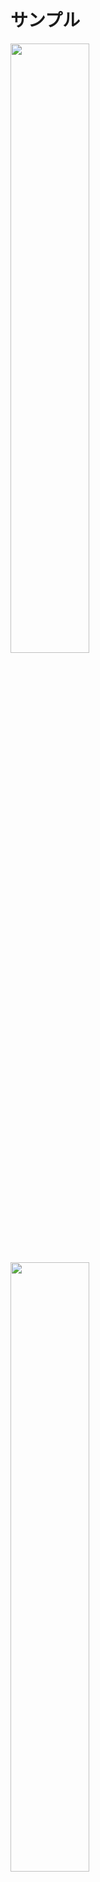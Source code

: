 # サンプル
<img src="https://github.com/mirabarukaso/EMES/raw/main/sample1.jpg" width=50% height=50%>  
<img src="https://github.com/mirabarukaso/EMES/raw/main/sample2.jpg" width=50% height=50%>

>KISS公式ブログに記載されているMOD利用規約
>
>MODはKISSサポート対象外です。
>MODを利用するに当たり、問題が発生しても製作者・KISSは一切の責任を負いかねます。
>カスタムオーダーメイド3D2を購入されている方のみが利用できます。
>カスタムオーダーメイド3D2上で表示する目的以外の利用は禁止します。
>※以上の規約は予告なく変更する場合があります。
>
>http://kisskiss.tv/kiss/diary.php?no=558
-----------------------------------------------------------------------------

# これは○○○○を置き換えるプラグインです

## 使い方
フォルダの中身をしばりすのCOM3D2(_5)\Sybaris\UnityInjectorフォルダに入れて下さい。   
又は   
フォルダの中身をBepinexのCOM3D2_5\BepInEx\plugins\EnhancedMaidEditSceneフォルダに入れて下さい。  

エディットモードにてＦ７キー（変更可）を押すとGUIが起動します。  
コントロールを押した場合に複数のメイドを選択します。  

#### エラーが発生した場合は、config/emes.xmlを削除する。  

## 設定ファイル（初回起動時の自動作成）
EMES.xml  
EMES_YotogiANM.dat

## 指ポーズファイル
EMES_FingerPose.txt

## シーンファイル
EMES_MaidScenceData.xml


## 改造、再配布、二次配布について
オープンソースです、複製・改変・再配布は自己責任でご自由にどうぞ。  
再配布、二次配布にはすべてのファイルが含まれている必要があります。  
**GNU GPL3**  

## ホットキー
ホットキーは単一または複雑なマルチキーコンボを受け入れます。  
チェックを外して、「適用」をクリックして変更を確認します。  
キーエラーが発生した場合、デフォルトは自動的にロードされます。  

黒は1回押すと有効、もう一度ボタンを押すと無効になります。  
青いは左手で単一キーを押しながら右手のマウスでクリック。  

“h_”はホールドを意味します  
例1　space　		Spaceキーを押します  
例2　h_alt+f7　		Altキーを押しながらF7キーを押します  
例3　z+x　		zキーとキーxを同時に押します  
  
注意：あまりにも多くのハンドルは、FPSが低下する可能性があります。  

## 「.asset_bg」舶来小物・背景
参照 COM3D2.Modloader（非必須）  
鏡			Mod/Mirror_props  
水     Mod/waterbeds  
小物   Mod/AssertBG  
背景	 Mod/AssertBG/Backgrounds  

・問題点  
・・背景を取得＝自給自足(「.asset_bg」+「.asset_bg_shader」必須)  
・・実際の背景として読み込まれませんです、VRモードで問題が発生する可能性があります  
・・・ModLoaderをインストールしなかった場合  
・・・The referenced script on this Behaviour (Game Object 'rect_mirror') is missing!  
・・・鏡を必要としなくても、それは無視する  

## 「複数尻尾✕自動IKチェーン」サンプル  
・台座「一本釣り」    
・・https://www.dropbox.com/s/xln3gvy7qw8vodb/Daiza_Ippon_v1.0.7z?dl=0    
<img src="https://github.com/mirabarukaso/EMES/raw/main/sample_image/daiza.jpg" width=50% height=30%>    

・「ナナチ全年齢 ver1.2」  
・・https://www.dropbox.com/s/1ajm2hxqn0brhd5/Nanachi_A_v1.2.7z?dl=0    
<img src="https://github.com/mirabarukaso/EMES/raw/main/sample_image/nanachi.jpg" width=50% height=30%>  

・「雪玉」  
・・https://www.dropbox.com/s/pnmoxxkwsgoepwu/SnowBall.7z?dl=0  


## 「自動IKチェーン」が正常に動作しない場合があります  

## カメラ移動
| キー 1 | キー 2 | 説明 |
| :---         |     :---:      |          ---: |
| Ｈ＿Ｃｔｒｌ  | 矢印キー（上下左右）     | 上下左右移動    |
| Ｈ＿Ｃｔｒｌ  | Ｈｏｍｅ／Ｅｎｄ       | 垂直移動      |
| Ｈ＿Ｃｔｒｌ	|	  ー				           |     スピードダウン    |   
| Ｈ＿Ｃｔｒｌ	|	  ＝				           |     スピードアップ  |     
| Ｈ＿Ａｌｔ	  |	 矢印キー（上下）		    |   垂直回転    |   
| Ｈ＿Ａｌｔ	   |	 矢印キー（左右）		  |     水平回転    |   
| Ｈ＿Ａｌｔ	   |	 Ｈｏｍｅ／Ｅｎｄ		  |     面回転    |   
| Ｈ＿Ａｌｔ	   |	 Ｉｎｓｅｒｔ			     |   メイドを視界に移動    |   
| Ｈ＿Ａｌｔ	   |	 Ｄｅｌｅｔｅ			     |   カメラリセット    |   
| Ｈ＿Ｓｈｉｆｔ	|	 矢印キー（上下）		   |    カメラの距離    |   
| Ｈ＿Ｓｈｉｆｔ	|	 Ｈｏｍｅ／Ｅｎｄ		    |   カメラの視野    |   
| Ｓ						 |                        |   スクリーンショット   |   

## パーツ移動
| キー 1 | キー 2 | 説明 |
| :---         |     :---:      |          ---: |
| Ｚ						 |  | 	上下左右移動
| Ｘ						 |  | 	回転
| Ｃ						 |  | 	サイズ調整
| Ｄ						 |  | 	削除
| Ｈ＿Ｃｔｒｌ	 | 	Ａ	 | 			プレハブを有効にする


## BepinExに移行
・フォルダを作成  
・・COM3D2(_5)\BepInEx\plugins\EnhancedMaidEditScene  
・・COM3D2(_5)\BepInEx\plugins\EnhancedMaidEditScene\config  
  
・コピー  
・・COM3D2(_5)\BepInEx\plugins\EnhancedMaidEditScene\BepInEx.COM3D2(5).EnhancedMaidEditScene.Plugin.dll  
・・COM3D2(_5)\BepInEx\plugins\EnhancedMaidEditScene\config\EMES_FingerPose.txt  
  
・削除  
・・COM3D2(_5)\Sybaris\UnityInjector\COM3D2(5).EnhancedMaidEditScene.Plugin.dll  
・・COM3D2(_5)\Sybaris\UnityInjector\config\EMES_YotogiANM.dat  
  
・移動  
・・「COM3D2(_5)\Sybaris\UnityInjector\config」フォルダを  
・・・EMES.ini（INI設定はXMLに継承されます）  
・・・EMES_FingerPose.txt  
・・・EMES_MaidScenceData.xml  
・・「COM3D2_5\BepInEx\plugins\EnhancedMaidEditScene\config」に移動  

## EMES_MaidScenceData.xml
v1.0  v0.7.1.0  
v1.1  v0.8.0.0  
v1.2  v1.0.0.0  
v1.3  v1.1.0.0  

## パーツドラッグまたは回転できません
パーツ名には「_yure_」が含まれます  
・解決  
 ①「サブ展開」  
 ②「髪Hit」のチェックを外して「ボディヒット」を無効にする  
 
## マテリアルプロパティの変更
「道具」➞「素材」  
キーワードと値を使用してマテリアル プロパティを変更する  

## ランタイムモデル　エクスポートｘインポート(RTME/RTMI)
「骨格」➞「模型」  
これは実験的な機能です、精度はほぼ100%（例外「歯」「側髪」など）  
・RTME  
・・現在のメイドをテクスチャ付きのモデル(OBJ+MTL)ファイルとしてエクスポート  
・・「Blender v2.79b」でインポートすることをおすすめします  
・RTMI  
・・エクスポートしたモデル（OBJ+MTL）がインポート  
・出力フォルダ  
・・BepinEx: \BepInEx\plugins\EnhancedMaidEditScene\RTME\  
・・しばりす: \Sybaris\UnityInjector\RTME\  

## 更新履歴
### 2022 12.09 Ver 1.2.0.1
・機能追加  
・・「骨格」➞「模型」  
・・・ランタイムモデルのインポート(RTMI)  
・・・ランタイムモデルエクスポート(RTME)  
・・「道具」➞「素材」  
・・・マテリアルプロパティの変更  
・・「複数尻尾」　　  
・・アルゴリズム追加「効率優先」　　  
・VRモードで動作確認済み  
・バグを修正した  
・・キャラクター雇用時のヌルポインタバグ  
・・「複数尻尾」（BIP01パーツはできません）　　  
・カスタムオーダーメイド3D2本体Ver2.25.1対応  
・カスタムオーダーメイド3D2.5本体Ver3.25.1対応  

### 2022 9.18 Ver 1.1.0.1  
・機能追加  
・・骨格  
・・・「こぶし」「指を屈する」  
・・・「複数尻尾」選択を解除できます  
・・・「その他」 BoneSlider Lite  
・・環境  
・・・「シーン情報」に「カメラの位置✕５」を追加  
・・・「カメラ」「UIを完全に非表示」  
・・・「シェーダー」に「ビネット」を追加  
・・道具  
・・・「サブパーツ」を展開  
・・・背景移動  
・・・「メイドパーツ」移動  
・既存のEMES_MaidScenceData.xmlが自動的にアップグレードします（１．２➞１．３）  
・いくつかのバグを修正した  
・・ポーズを保存した後の名前が混乱  
・BepInEx 5.4.21.0対応  
・BepInExとSybarisの間で互換性があります  
・カスタムオーダーメイド3D2本体Ver2.23.0対応  
・・COM3D2.EnhancedMaidEditScene.Plugin.dll  
・・BepInEx.COM3D2.EnhancedMaidEditScene.Plugin.dll  
・カスタムオーダーメイド3D2.5本体Ver3.23.0対応  
・・COM3D25.EnhancedMaidEditScene.Plugin.dll  
・・BepInEx.COM3D25.EnhancedMaidEditScene.Plugin.dll  

### 2021.12.22 Ver 1.0.0.0
・機能追加  
・・道具  
・・・外部のPNGを読み込む  
・・・一部のアイテムでシャドウとシェーダーを変更できるようになりました  
・・・スケーリングを単一軸で調整できるようになりました  
・・環境  
・・・「シーン情報」は「道具（部屋、SS、自席、画像）」を「保存」できます  
・・・「シーン情報」は「読み込み」と「書き出し」できます  
・・・「マイルームカスタムアイテム」の影を自動追加  
・設定ファイルはXML形式になりました  
・いくつかのバグを修正した  
・BepInEx 5.4.17.0対応  
・BepInExとSybarisの間で互換性があります  
・カスタムオーダーメイド3D2本体Ver2.10.0対応  
・・COM3D2.EnhancedMaidEditScene.Plugin.dll  
・・BepInEx.COM3D2.EnhancedMaidEditScene.Plugin.dll  
・カスタムオーダーメイド3D2.5本体Ver3.10.0対応  
・・COM3D25.EnhancedMaidEditScene.Plugin.dll  
・・BepInEx.COM3D25.EnhancedMaidEditScene.Plugin.dll  

### 2021.10.31 Ver 0.9.0.0
・機能追加  
・・最大ハンドル数６４制限が解除されました  
・・ポーズ/アイテム/部屋のプレビューアイコンが自動的に生成されます  
・・ポーズを保存すると、アイコンが自動的に生成されます  
・・「道具タブ」  
・・・複数回ロードできます  
・・・「デスクアイテム」を使用できます  
・・・「マイルームカスタムアイテム」を使用できます  
・・・「不明」小道具を自動的に列挙する  
・スクリーンショット（ホットキー：「ｓ」、デフォルト：オフ）  
・IK解除するとポーズが自動同期されます  
・いくつかのバグを修正した  
・カスタムオーダーメイド3D2本体Ver2.8.0対応  
・・COM3D2.EnhancedMaidEditScene.Plugin.dll  
・カスタムオーダーメイド3D2.5本体Ver3.8.0対応  
・・COM3D25.EnhancedMaidEditScene.Plugin.dll  

### 2021.8.12 Ver 0.8.1.0
・修正「カメラホットキーの設定」  
・カスタムオーダーメイド3D2本体Ver2.4.0対応  
・・COM3D2.EnhancedMaidEditScene.Plugin.dll  
・カスタムオーダーメイド3D2.5本体Ver3.4.1対応  
・・COM3D25.EnhancedMaidEditScene.Plugin.dll  

### 2021.8.6 Ver 0.8.0.0
・機能追加  
・・顔  
・・・選択した表情データ（カスタム）を自動同期（それは1秒遅れで表示されます）  
・・骨格  
・・・「ポーズ」  
・・・・「ポーズコピー」  
・・・「重力」  
・・・「複数尻尾」Lite  
・・・・「自動IKチェーン」  
・・・新しいボディを切り替えた後、IKデータを自動更新  
・・環境  
・・・「カメラ位置保存、読み込み」  
・・設定  
・・・「カメラ移動」  
・いくつかのバグを修正した  
・既存のEMES.INIファイルが自動的に削除されます  
・既存のEMES_MaidScenceData.xmlが自動的にアップグレードします  
・カスタムオーダーメイド3D2本体Ver2.3.1対応  
・・COM3D2.EnhancedMaidEditScene.Plugin.dll  
・カスタムオーダーメイド3D2.5本体Ver3.3.1対応  
・・COM3D25.EnhancedMaidEditScene.Plugin.dll  

### 2021.7.16 Ver 0.7.2.0
・いくつかのバグを修正した  
・カスタムオーダーメイド3D2本体Ver2.2.0対応  
・・COM3D2.EnhancedMaidEditScene.Plugin.dll  
・カスタムオーダーメイド3D2.5本体Ver3.2.1対応  
・・COM3D25.EnhancedMaidEditScene.Plugin.dll  

### 2021.7.11 Ver 0.7.1.0
・Serializableの代わりにxmlを使用する  
・・EMES_MaidScenceData.xml  

### 2021.7.11 Ver 0.7.0.0
・回転ハンドルを追加します「目、胸」  
・機能追加  
・ロード中にポーズ、位置、回転を保持する  
・「小物」ボーンバインドの位置選択  
・「シーン情報保存と読み込み（メイド、カメラ、シェーダー）」  
・「カスタム注視点」  
・「夜伽ポーズ（全）」（夜伽ポーズキャッシュの更新には数分かかる場合があります、落ち着いて）  
・「メッセージウィンドウ」  
・バグ修正  
・・「assert_bg」の読み込みコードを書き直しました  
・・ボディを変更するとIKが自動的に更新されます  
・・いくつかのバグを修正した  
・エラーが発生した場合の自動終了  

### 2021.6.28 Ver 0.6.0.0
・機能追加  
・・「.asset_bg」ロード  
・・「環境」「舶来小物・背景」  
・・「公式ダンス」「カスタムダンス」  
・・（自分が持っていないダンスはできません）  
・ホットキー追加  
・いくつかのバグを修正した  
・カスタムオーダーメイド3D2.5本体Ver3.10対応  
  
### 2021.6.20 Ver 0.5.0.0
・機能追加  
・・外部ファイルから手ポーズをロードする  
・・「マスク」名前を変更「付属品」  
・・・「付属品」「ボディー」  
・・「環境」「パーティクル・ 小物」  
・ホットキー追加  

### 2021.6.18 Ver 0.4.1.0
・バグ修正「ポーズホットキー」  

### 2021.6.18 Ver 0.4.0.0
・機能追加  
・・IK（インバースキネマティクス）  
・・ハンドポーズ（次のリリースでは、ファイルに入れます）  
・・ホットキー  
・・・設定保存  
・・ANMポーズを保存  
・いくつかのバグを修正した  

### 2021.6.14 Ver 0.3.0.0
・最初のリリース  
・カスタムオーダーメイド3D2本体Ver1.63対応  

[@Mirabarukaso](https://twitter.com/Mirabarukaso)
